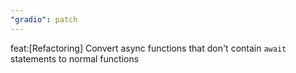 ```yaml
---
"gradio": patch
---
```


feat:[Refactoring] Convert async functions that don't contain `await` statements to normal functions

